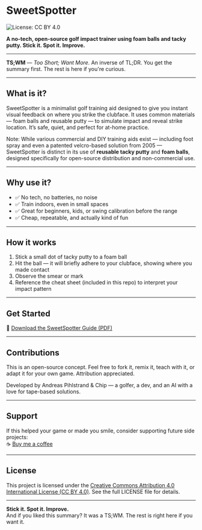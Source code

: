 # SweetSpotter

![License: CC BY 4.0](https://img.shields.io/badge/License-CC%20BY%204.0-lightgrey.svg)

**A no-tech, open-source golf impact trainer using foam balls and tacky putty. Stick it. Spot it. Improve.**

---

**TS;WM** — *Too Short; Want More.* An inverse of TL;DR. You get the summary first. The rest is here if you're curious.

---

## What is it?
SweetSpotter is a minimalist golf training aid designed to give you instant visual feedback on where you strike the clubface. It uses common materials — foam balls and reusable putty — to simulate impact and reveal strike location. It’s safe, quiet, and perfect for at-home practice.

Note: While various commercial and DIY training aids exist — including foot spray and even a patented velcro-based solution from 2005 — SweetSpotter is distinct in its use of **reusable tacky putty** and **foam balls**, designed specifically for open-source distribution and non-commercial use.

---

## Why use it?

- ✅ No tech, no batteries, no noise  
- ✅ Train indoors, even in small spaces  
- ✅ Great for beginners, kids, or swing calibration before the range  
- ✅ Cheap, repeatable, and actually kind of fun  

---

## How it works

1. Stick a small dot of tacky putty to a foam ball  
2. Hit the ball — it will briefly adhere to your clubface, showing where you made contact  
3. Observe the smear or mark  
4. Reference the cheat sheet (included in this repo) to interpret your impact pattern  

---

## Get Started

📄 [Download the SweetSpotter Guide (PDF)](https://appstrand.github.io/SweetSpotter/SweetSpotter_Guide.pdf)  

---

## Contributions

This is an open-source concept. Feel free to fork it, remix it, teach with it, or adapt it for your own game. Attribution appreciated.

Developed by Andreas Pihlstrand & Chip — a golfer, a dev, and an AI with a love for tape-based solutions.

---

## Support

If this helped your game or made you smile, consider supporting future side projects:  
☕ [Buy me a coffee](https://your-link-here)

---

## License

This project is licensed under the [Creative Commons Attribution 4.0 International License (CC BY 4.0)](https://creativecommons.org/licenses/by/4.0/). See the full LICENSE file for details.

---

**Stick it. Spot it. Improve.**  
And if you liked this summary? It was a TS;WM. The rest is right here if you want it.

